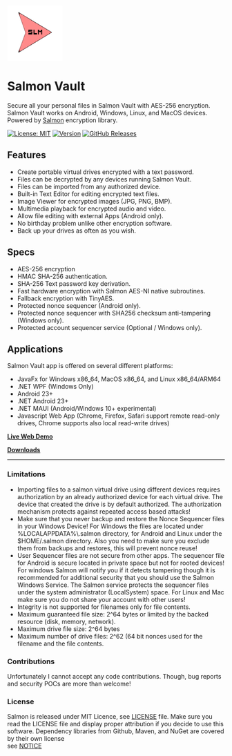 ![alt text](https://github.com/mku11/Salmon-Vault/blob/wip/common/common-res/icons/logo.png)

# Salmon Vault
Secure all your personal files in Salmon Vault with AES-256 encryption. Salmon Vault works on Android, Windows, Linux, and MacOS devices. Powered by [Salmon](https://github.com/mku11/Salmon-AES-CTR) encryption library.

[![License: MIT](https://img.shields.io/github/license/mku11/Salmon-Vault.svg)](LICENSE)
[![Version](https://img.shields.io/badge/version-2.0.0-blue)](https://github.com/mku11/Salmon-Vault/releases)
[![GitHub Releases](https://img.shields.io/github/downloads/mku11/Salmon-Vault/latest/total?logo=github)](https://github.com/mku11/Salmon-Vault/releases)

## Features
* Create portable virtual drives encrypted with a text password.
* Files can be decrypted by any devices running Salmon Vault.
* Files can be imported from any authorized device.
* Built-in Text Editor for editing encrypted text files.
* Image Viewer for encrypted images (JPG, PNG, BMP).
* Multimedia playback for encrypted audio and video.
* Allow file editing with external Apps (Android only).
* No birthday problem unlike other encryption software.
* Back up your drives as often as you wish.

## Specs
* AES-256 encryption 
* HMAC SHA-256 authentication.
* SHA-256 Text password key derivation.
* Fast hardware encryption with Salmon AES-NI native subroutines.
* Fallback encryption with TinyAES.
* Protected nonce sequencer (Android only).
* Protected nonce sequencer with SHA256 checksum anti-tampering (Windows only).
* Protected account sequencer service (Optional / Windows only).

## Applications
Salmon Vault app is offered on several different platforms:  
* JavaFx for Windows x86_64, MacOS x86_64, and Linux x86_64/ARM64
* .NET WPF (Windows Only)
* Android 23+
* .NET Android 23+
* .NET MAUI (Android/Windows 10+ experimental)
* Javascript Web App (Chrome, Firefox, Safari support remote read-only drives, Chrome supports also local read-write drives)

[**Live Web Demo**](https://mku11.github.io/Salmon-AES-CTR/demo)

[**Downloads**](https://github.com/mku11/Salmon-Vault/releases)

---

### Limitations
* Importing files to a salmon virtual drive using different devices requires authorization by an already authorized device for each  virtual drive. The device that created the drive is by default authorized. The authorization mechanism protects against repeated access based attacks!
* Make sure that you never backup and restore the Nonce Sequencer files in your Windows Device! For Windows the files are located under %LOCALAPPDATA%\\.salmon directory, for Android and Linux under the $HOME/.salmon directory. Also you need to make sure you exclude them from backups and restores, this will prevent nonce reuse!
* User Sequencer files are not secure from other apps. The sequencer file for Android is secure located in private space but not for rooted devices! For windows Salmon will notify you if it detects tampering though it is recommended for additional security that you should use the Salmon Windows Service. The Salmon service protects the sequencer files under the system administrator (LocalSystem) space. For Linux and Mac make sure you do not share your account with other users! 
* Integrity is not supported for filenames only for file contents.
* Maximum guaranteed file size: 2^64 bytes or limited by the backed resource (disk, memory, network).
* Maximum drive file size: 2^64 bytes
* Maximum number of drive files: 2^62 (64 bit nonces used for the filename and the file contents.

### Contributions
Unfortunately I cannot accept any code contributions. Though, bug reports and security POCs are more than welcome!  
  
### License
Salmon is released under MIT Licence, see [LICENSE](https://github.com/mku11/Salmon-Vault/blob/main/LICENSE) file.
Make sure you read the LICENSE file and display proper attribution if you decide to use this software.
Dependency libraries from Github, Maven, and NuGet are covered by their own license  
see [NOTICE](https://github.com/mku11/Salmon-Vault/blob/main/LICENSE)  
